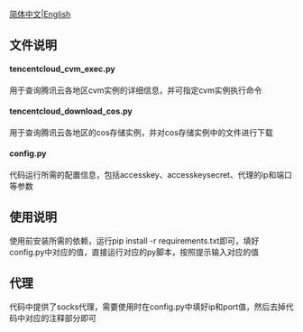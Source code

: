 [简体中文](README.zh-CN.md)|[English](README.md)
## 文件说明

#### tencentcloud_cvm_exec.py
用于查询腾讯云各地区cvm实例的详细信息，并可指定cvm实例执行命令
#### tencentcloud_download_cos.py
用于查询腾讯云各地区的cos存储实例，并对cos存储实例中的文件进行下载
#### config.py
代码运行所需的配置信息，包括accesskey、accesskeysecret、代理的ip和端口等参数

## 使用说明
使用前安装所需的依赖，运行pip install -r requirements.txt即可，填好config.py中对应的值，直接运行对应的py脚本，按照提示输入对应的值

## 代理
代码中提供了socks代理，需要使用时在config.py中填好ip和port值，然后去掉代码中对应的注释部分即可
